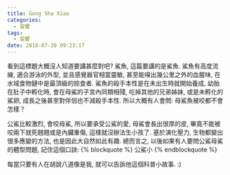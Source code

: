 ```yaml
---
title: Gong Sha Xiao
categories:
  - 跫響
tags:
  - 跫響
date: 2018-07-30 09:23:17
---
```

看到這標題大概沒人知道要講甚麼對吧? 鯊魚, 這篇要講的是鯊魚. 鯊魚有高度流線, 適合游泳的外型, 並且感覺器官相當靈敏, 甚至能嗅出幾公里之外的血腥味, 在水域食物鏈中是最頂級的掠食者. 鯊魚的殺手本性是在未出生時就開始養成, 幼胎在肚子中孵化時, 會在母鯊的子宮內同類相殘, 吃掉其他的兄弟姊妹, 或是未孵化的鯊卵, 成長之後甚至對伴侶也不減殺手本性. 所以大概有人會問: 母鯊魚被咬都不會怎樣？

公鯊比較激烈, 會咬母鯊, 所以要承受公鯊的愛, 母鯊會長出很厚的皮, 畢竟不能被咬兩下就死翹翹或是內臟重傷, 這樣就沒辦法生小孩了. 基於演化壓力, 生物都變出很多應變的方法, 也是因此大自然如此有趣. 總而言之, 以後如果有人要問公鯊母鯊的體型問題, 記住這個口訣:
{% blockquote %}
公鯊小
{% endblockquote %}

每當只要有人在胡說八道像是我, 就可以告訴他這個科普小故事. :)
